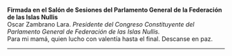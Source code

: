 **Firmada en el Salón de Sesiones del Parlamento General de la Federación de las Islas Nullis**
<br>
Oscar Zambrano Lara. *Presidente del Congreso Constituyente del Parlamento General de Federación de las Islas Nullis.*
<br>
Para mi mamá, quien lucho con valentía hasta el final. Descanse en paz.
***
